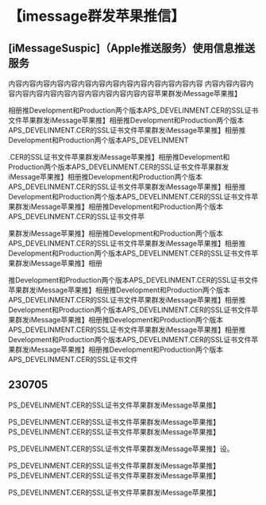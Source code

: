 # 【imessage群发苹果推信】

## [iMessageSuspic]（Apple推送服务）使用信息推送服务

内容内容内容内容内容内容内容内容内容内容内容内容内容内容
内容内容内容内容内容内容内容内容内容内容内容内容内容内容苹果群发iMessage苹果推】

相册推Development和Production两个版本APS_DEVELINMENT.CER的SSL证书文件苹果群发iMessage苹果推】相册推Development和Production两个版本APS_DEVELINMENT.CER的SSL证书文件苹果群发iMessage苹果推】相册推Development和Production两个版本APS_DEVELINMENT

.CER的SSL证书文件苹果群发iMessage苹果推】相册推Development和Production两个版本APS_DEVELINMENT.CER的SSL证书文件苹果群发iMessage苹果推】相册推Development和Production两个版本APS_DEVELINMENT.CER的SSL证书文件苹果群发iMessage苹果推】相册推Development和Production两个版本APS_DEVELINMENT.CER的SSL证书文件苹果群发iMessage苹果推】相册推Development和Production两个版本APS_DEVELINMENT.CER的SSL证书文件苹

果群发iMessage苹果推】相册推Development和Production两个版本APS_DEVELINMENT.CER的SSL证书文件苹果群发iMessage苹果推】相册推Development和Production两个版本APS_DEVELINMENT.CER的SSL证书文件苹果群发iMessage苹果推】相册

推Development和Production两个版本APS_DEVELINMENT.CER的SSL证书文件苹果群发iMessage苹果推】相册推Development和Production两个版本APS_DEVELINMENT.CER的SSL证书文件苹果群发iMessage苹果推】相册推Development和Production两个版本APS_DEVELINMENT.CER的SSL证书文件苹果群发iMessage苹果推】相册推Development和Production两个版本APS_DEVELINMENT.CER的SSL证书文件苹果群发iMessage苹果推】相册推Development和Production两个版本APS_DEVELINMENT.CER的SSL证书文件苹果群发iMessage苹果推】相册推Development和Production两个版本APS_DEVELINMENT.CER的SSL证书文件

## 230705

PS_DEVELINMENT.CER的SSL证书文件苹果群发iMessage苹果推】

PS_DEVELINMENT.CER的SSL证书文件苹果群发iMessage苹果推】PS_DEVELINMENT.CER的SSL证书文件苹果群发iMessage苹果推】

PS_DEVELINMENT.CER的SSL证书文件苹果群发iMessage苹果推】设。

PS_DEVELINMENT.CER的SSL证书文件苹果群发iMessage苹果推】PS_DEVELINMENT.CER的SSL证书文件苹果群发iMessage苹果推】

PS_DEVELINMENT.CER的SSL证书文件苹果群发iMessage苹果推】
